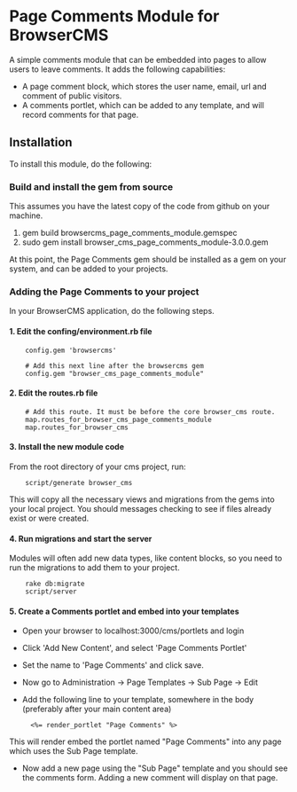 # Page Comments Module for BrowserCMS

A simple comments module that can be embedded into pages to allow users to leave comments. It adds the following capabilities:

* A page comment block, which stores the user name, email, url and comment of public visitors.
* A comments portlet, which can be added to any template, and will record comments for that page.

## Installation
To install this module, do the following:

### Build and install the gem from source
This assumes you have the latest copy of the code from github on your machine.
1. gem build browsercms_page_comments_module.gemspec
2. sudo gem install browser_cms_page_comments_module-3.0.0.gem

At this point, the Page Comments gem should be installed as a gem on your system, and can be added to your projects.

### Adding the Page Comments to your project
In your BrowserCMS application, do the following steps.

#### 1. Edit the confing/environment.rb file

		config.gem 'browsercms'

		# Add this next line after the browsercms gem
		config.gem "browser_cms_page_comments_module"

#### 2. Edit the routes.rb file

		# Add this route. It must be before the core browser_cms route.
		map.routes_for_browser_cms_page_comments_module
		map.routes_for_browser_cms

#### 3. Install the new module code
From the root directory of your cms project, run:

		script/generate browser_cms

This will copy all the necessary views and migrations from the gems into your local project. You should messages checking to see if files already exist or were created.

#### 4. Run migrations and start the server
Modules will often add new data types, like content blocks, so you need to run the migrations to add them to your project.

		rake db:migrate
		script/server

#### 5. Create a Comments portlet and embed into your templates
* Open your browser to localhost:3000/cms/portlets and login 
* Click 'Add New Content', and select 'Page Comments Portlet'
* Set the name to 'Page Comments' and click save.
* Now go to Administration -> Page Templates -> Sub Page -> Edit
* Add the following line to your template, somewhere in the body (preferably after your main content area)

		<%= render_portlet "Page Comments" %>

This will render embed the portlet named "Page Comments" into any page which uses the Sub Page template. 
* Now add a new page using the "Sub Page" template and you should see the comments form. Adding a new comment will display on that page.


